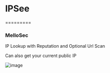 # IPSee
=========
### MelloSec


IP Lookup with Reputation and Optional Url Scan



Can also get your current public IP

![image](https://user-images.githubusercontent.com/65114647/173103528-ed3c3532-3ce5-48d1-b302-88729254e237.png)
